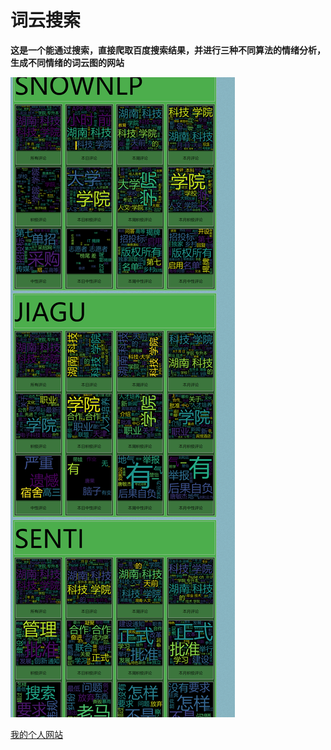 # 词云搜索

**这是一个能通过搜索，直接爬取百度搜索结果，并进行三种不同算法的情绪分析，生成不同情绪的词云图的网站**

![词云搜索](词云搜索.png)

[我的个人网站](https://zhouxinwen.top/)

